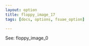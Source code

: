 ```yaml
---
layout: option
title: floppy_image_17
tags: [docs, options, fsuae_option]

---
```


See: floppy_image_0
